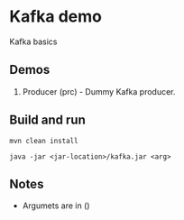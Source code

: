 # Kafka demo

Kafka basics

## Demos

1. Producer (prc) - Dummy Kafka producer.

## Build and run

```
mvn clean install

java -jar <jar-location>/kafka.jar <arg>
```

## Notes

-  Argumets are in ()

